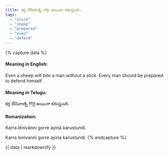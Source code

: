 ```yaml
---
title: కర్ర లేనివాణ్ని గొర్రె అయినా కరుస్తుంది.
tags:
  - "stick"
  - "sheep"
  - "prepared"
  - "even"
  - "defend"
---
```


{% capture data %}
#### Meaning in English:
Even a sheep will bite a man without a stick.
Every man should be prepared to defend himself.

#### Meaning in Telugu:
కర్ర లేనివాణ్ని గొర్రె అయినా కరుస్తుంది.

#### Romanization:
Karra lēnivāṇni gorre ayinā karustundi.

Karra lenivanni gorre ayina karustundi.
{% endcapture %}

{{ data | markdownify }}

